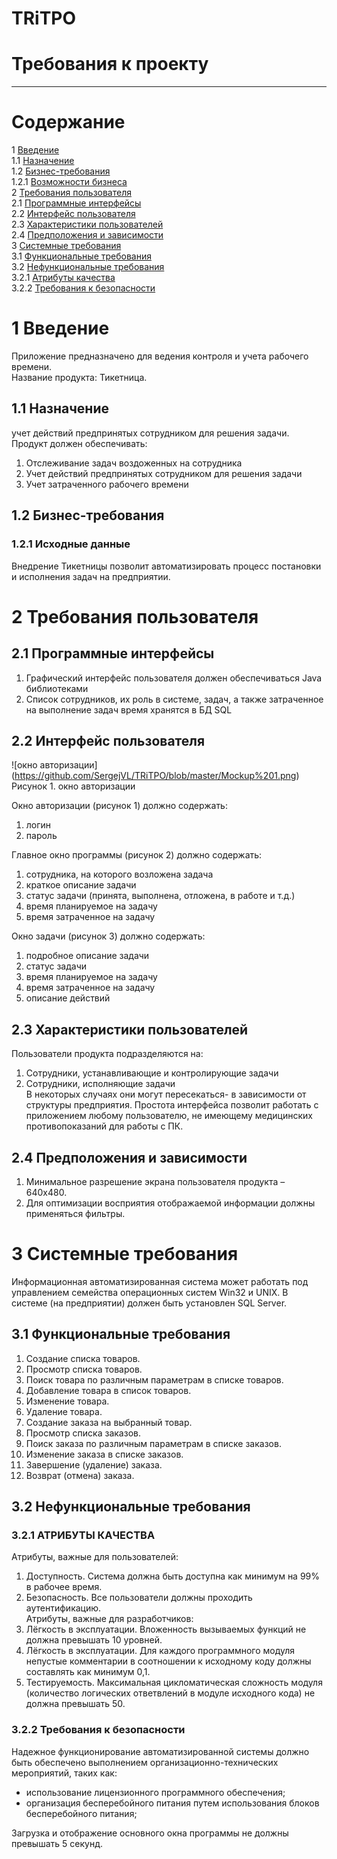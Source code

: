 # TRiTPO
# Требования к проекту
---

# Содержание
1 [Введение](#intro)  
1.1 [Назначение](#appointment)  
1.2 [Бизнес-требования](#business_requirements)  
1.2.1 [Возможности бизнеса](#business_opportunities)  
2 [Требования пользователя](#user_requirements)  
2.1 [Программные интерфейсы](#software_interfaces)  
2.2 [Интерфейс пользователя](#user_interface)  
2.3 [Характеристики пользователей](#user_specifications)  
2.4 [Предположения и зависимости](#assumptions_and_dependencies)  
3 [Системные требования](#system_requirements)  
3.1 [Функциональные требования](#functional_requirements)  
3.2 [Нефункциональные требования](#non-functional_requirements)  
3.2.1 [Атрибуты качества](#quality_attributes)  
3.2.2 [Требования к безопасности](#security_requirements)  

<a name="intro"/>

# 1 Введение

Приложение предназначено для ведения контроля и учета рабочего времени.  
Название продукта: Тикетница.

<a name="appointment"/>

## 1.1 Назначение
учет действий предпринятых сотрудником для решения задачи.  
Продукт должен обеспечивать:  
1) Отслеживание задач воздоженных на сотрудника  
2) Учет действий предпринятых сотрудником для решения задачи
3) Учет затраченного рабочего времени

<a name="business_requirements"/>

## 1.2 Бизнес-требования

<a name="business_opportunities"/>

### 1.2.1 Исходные данные
Внедрение Тикетницы позволит автоматизировать процесс постановки и исполнения задач на предприятии.

<a name="user_requirements"/>

# 2 Требования пользователя

<a name="software_interfaces"/>

## 2.1 Программные интерфейсы

1) Графический интерфейс пользователя должен обеспечиваться Java библиотеками
2) Список сотрудников, их роль в системе, задач, а также затраченное на выполнение задач время хранятся в БД SQL

<a name="user_interface"/>

## 2.2 Интерфейс пользователя
 
![окно авторизации] (https://github.com/SergejVL/TRiTPO/blob/master/Mockup%201.png) <br/>
Рисунок 1. окно авторизации

Окно авторизации (рисунок 1) должно содержать:
1) логин
2) пароль

Главное окно программы (рисунок 2) должно содержать:  
1) сотрудника, на которого возложена задача  
2) краткое описание задачи
3) статус задачи (принята, выполнена, отложена, в работе и т.д.)
4) время планируемое на задачу
5) время затраченное на задачу 

Окно задачи (рисунок 3) должно содержать:
1) подробное описание задачи
2) статус задачи 
3) время планируемое на задачу
4) время затраченное на задачу
5) описание действий  

<a name="user_specifications"/>

## 2.3 Характеристики пользователей
Пользователи продукта подразделяются на:  
1) Сотрудники, устанавливающие и контролирующие задачи  
2) Сотрудники, исполняющие задачи  
В некоторых случаях они могут пересекаться- в зависимости от структуры предприятия.
Простота интерфейса позволит работать с приложением любому пользователю, не имеющему медицинских противопоказаний для работы с ПК.

<a name="assumptions_and_dependencies"/>

## 2.4 Предположения и зависимости
1) Минимальное разрешение экрана пользователя продукта – 640x480.  
2) Для оптимизации восприятия отображаемой информации должны применяться фильтры.  

<a name="system_requirements"/>

# 3 Системные требования
Информационная автоматизированная система может работать под управлением семейства операционных систем Win32 и UNIX.
В системе (на предприятии) должен быть установлен SQL Server.

<a name="functional_requirements"/>

## 3.1 Функциональные требования
1. Создание списка товаров.  
2. Просмотр списка товаров.  
3. Поиск товара по различным параметрам в списке товаров.  
4. Добавление товара в список товаров.  
5. Изменение товара.  
6. Удаление товара.  
7. Создание заказа на выбранный товар.  
8. Просмотр списка заказов.  
9. Поиск заказа по различным параметрам в списке заказов.  
10. Изменение заказа в списке заказов.  
11. Завершение (удаление) заказа.  
12. Возврат (отмена) заказа.

<a name="non-functional_requirements"/>

## 3.2 Нефункциональные требования

<a name="quality_attributes"/>

### 3.2.1 АТРИБУТЫ КАЧЕСТВА
Атрибуты, важные для пользователей:  
1. Доступность. Система должна быть доступна как минимум на 99% в рабочее время.  
2. Безопасность. Все пользователи должны проходить аутентификацию.  
Атрибуты, важные для разработчиков:  
1. Лёгкость в эксплуатации. Вложенность вызываемых функций не должна превышать 10 уровней.  
2. Лёгкость в эксплуатации. Для каждого программного модуля непустые комментарии в соотношении к исходному коду должны составлять как минимум 0,1.  
3. Тестируемость. Максимальная цикломатическая сложность модуля (количество логических ответвлений в модуле исходного кода) не должна превышать 50.

<a name="security_requirements"/>

### 3.2.2 Требования к безопасности
Надежное функционирование автоматизированной системы должно быть обеспечено выполнением организационно-технических мероприятий, таких как:
- использование лицензионного программного обеспечения;
- организация бесперебойного питания путем использования блоков бесперебойного питания;

Загрузка и отображение основного окна программы не должны превышать 5 секунд.

